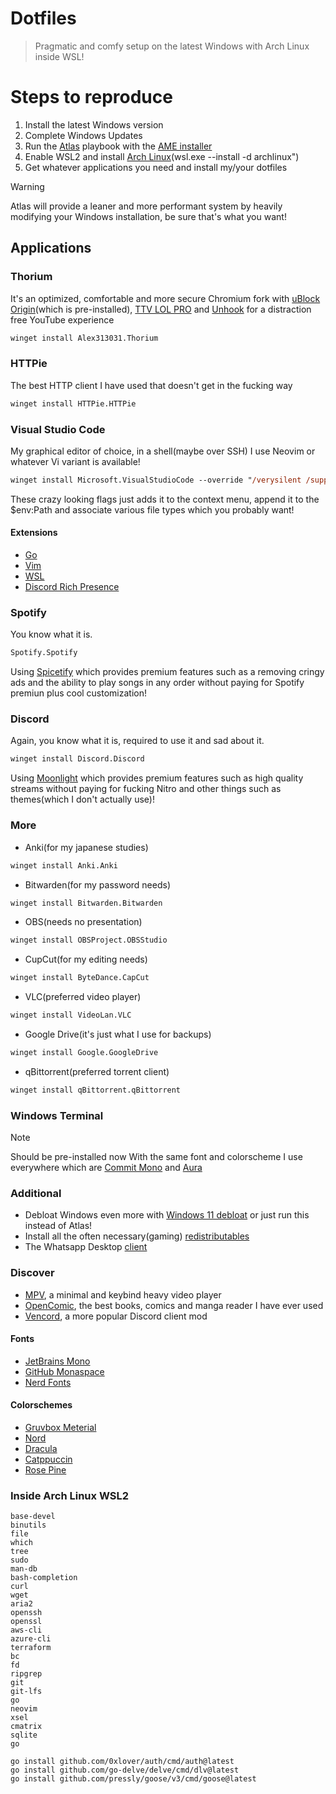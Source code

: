 # Dotfiles
> Pragmatic and comfy setup on the latest Windows with Arch Linux inside WSL!

# Steps to reproduce
1. Install the latest Windows version
2. Complete Windows Updates
3. Run the [Atlas](https://atlasos.net/) playbook with the [AME installer](https://ameliorated.io/)
5. Enable WSL2 and install [Arch Linux](https://archlinux.org/)(wsl.exe --install -d archlinux")
5. Get whatever applications you need and install my/your dotfiles

> [!WARNING]
> Atlas will provide a leaner and more performant system by heavily modifying your Windows installation, be sure that's what you want!

## Applications
### Thorium
It's an optimized, comfortable and more secure Chromium fork with [uBlock Origin](https://ublockorigin.com/)(which is pre-installed), [TTV LOL PRO](https://chromewebstore.google.com/detail/ttv-lol-pro/bpaoeijjlplfjbagceilcgbkcdjbomjd?hl=en) and [Unhook](https://chromewebstore.google.com/detail/unhook-remove-youtube-rec/khncfooichmfjbepaaaebmommgaepoid?hl=en) for a distraction free YouTube experience
```ps
winget install Alex313031.Thorium
```

### HTTPie
The best HTTP client I have used that doesn't get in the fucking way
```ps
winget install HTTPie.HTTPie
```

### Visual Studio Code
My graphical editor of choice, in a shell(maybe over SSH) I use Neovim or whatever Vi variant is available!
```ps
winget install Microsoft.VisualStudioCode --override "/verysilent /suppressmsgboxes /mergetasks='!runcode,addcontextmenufiles,addcontextmenufolders,associatewithfiles,addtopath'"
```
These crazy looking flags just adds it to the context menu, append it to the $env:Path and associate various file types which you probably want!

#### Extensions
* [Go](https://marketplace.visualstudio.com/items?itemName=golang.Go)
* [Vim](https://marketplace.visualstudio.com/items?itemName=vscodevim.vim)
* [WSL](https://marketplace.visualstudio.com/items?itemName=ms-vscode-remote.remote-wsl)
* [Discord Rich Presence](https://marketplace.visualstudio.com/items?itemName=LeonardSSH.vscord)

### Spotify
You know what it is.
```ps
Spotify.Spotify
```
Using [Spicetify](https://spicetify.app/) which provides premium features such as a removing cringy ads and the ability to play songs in any order without paying for Spotify premiun plus cool customization!

### Discord
Again, you know what it is, required to use it and sad about it.
```ps
winget install Discord.Discord
```
Using [Moonlight](https://moonlight-mod.github.io/) which provides premium features such as high quality streams without paying for fucking Nitro and other things such as themes(which I don't actually use)!

### More
* Anki(for my japanese studies)
```ps
winget install Anki.Anki
```
* Bitwarden(for my password needs)
```ps
winget install Bitwarden.Bitwarden
```
* OBS(needs no presentation)
```ps
winget install OBSProject.OBSStudio
```
* CupCut(for my editing needs)
```ps
winget install ByteDance.CapCut
```
* VLC(preferred video player)
```ps
winget install VideoLan.VLC 
```
* Google Drive(it's just what I use for backups)
```ps
winget install Google.GoogleDrive
```
* qBittorrent(preferred torrent client)
```ps
winget install qBittorrent.qBittorrent
```

### Windows Terminal
> [!NOTE]
> Should be pre-installed now
With the same font and colorscheme I use everywhere which are [Commit Mono](https://commitmono.com/) and [Aura](https://github.com/daltonmenezes/aura-theme)

### Additional
* Debloat Windows even more with [Windows 11 debloat](https://github.com/Raphire/Win11Debloat) or just run this instead of Atlas!
* Install all the often necessary(gaming) [redistributables](https://github.com/abbodi1406/vcredist)
* The Whatsapp Desktop [client](https://www.whatsapp.com/download)

### Discover
* [MPV](https://mpv.io/), a minimal and keybind heavy video player
* [OpenComic](https://github.com/ollm/OpenComic), the best books, comics and manga reader I have ever used
* [Vencord](https://vencord.dev/), a more popular Discord client mod

#### Fonts
* [JetBrains Mono](https://www.jetbrains.com/lp/mono/)
* [GitHub Monaspace](https://monaspace.githubnext.com/)
* [Nerd Fonts](https://www.nerdfonts.com/font-downloads)

#### Colorschemes
* [Gruvbox Meterial](https://github.com/sainnhe/gruvbox-material)
* [Nord](https://github.com/shaunsingh/nord.nvim)
* [Dracula](https://github.com/Mofiqul/dracula.nvim)
* [Catppuccin](https://github.com/catppuccin/nvim)
* [Rose Pine](https://github.com/rose-pine/neovim)

### Inside Arch Linux WSL2
```
base-devel 
binutils 
file 
which 
tree
sudo
man-db 
bash-completion
curl 
wget
aria2 
openssh
openssl
aws-cli
azure-cli 
terraform 
bc 
fd 
ripgrep
git 
git-lfs 
go
neovim 
xsel
cmatrix
sqlite 
go 
```
```
go install github.com/0xlover/auth/cmd/auth@latest
go install github.com/go-delve/delve/cmd/dlv@latest
go install github.com/pressly/goose/v3/cmd/goose@latest
```

